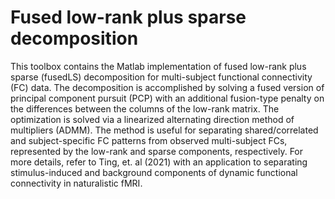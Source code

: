 # Fused low-rank plus sparse decomposition
This toolbox contains the Matlab implementation of fused low-rank plus sparse (fusedLS) decomposition for multi-subject functional connectivity (FC) data. The decomposition is accomplished by solving a fused version of principal component pursuit (PCP) with an additional fusion-type penalty on the differences between the columns of the low-rank matrix. The optimization is solved via a linearized alternating direction method of multipliers (ADMM). The method is useful for separating shared/correlated and subject-specific FC patterns from observed multi-subject FCs, represented by the low-rank and sparse components, respectively. For more details, refer to Ting, et. al (2021) with an application to separating stimulus-induced and background components of dynamic functional connectivity in naturalistic fMRI.
